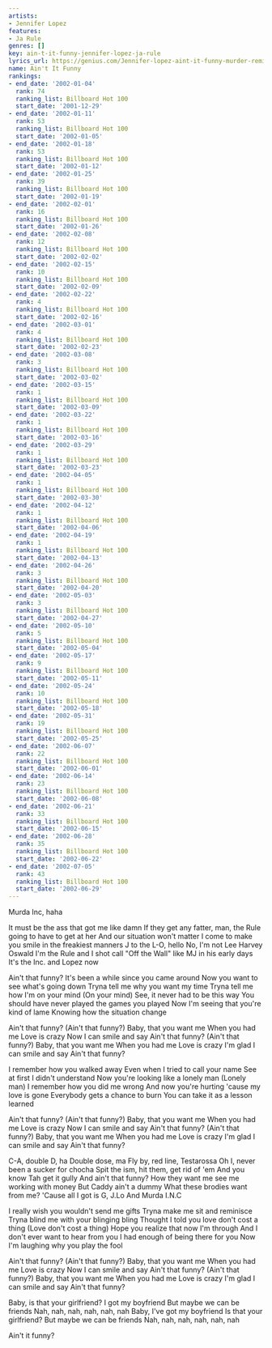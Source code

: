 ```yaml
---
artists:
- Jennifer Lopez
features:
- Ja Rule
genres: []
key: ain-t-it-funny-jennifer-lopez-ja-rule
lyrics_url: https://genius.com/Jennifer-lopez-aint-it-funny-murder-remix-lyrics
name: Ain't It Funny
rankings:
- end_date: '2002-01-04'
  rank: 74
  ranking_list: Billboard Hot 100
  start_date: '2001-12-29'
- end_date: '2002-01-11'
  rank: 53
  ranking_list: Billboard Hot 100
  start_date: '2002-01-05'
- end_date: '2002-01-18'
  rank: 53
  ranking_list: Billboard Hot 100
  start_date: '2002-01-12'
- end_date: '2002-01-25'
  rank: 39
  ranking_list: Billboard Hot 100
  start_date: '2002-01-19'
- end_date: '2002-02-01'
  rank: 16
  ranking_list: Billboard Hot 100
  start_date: '2002-01-26'
- end_date: '2002-02-08'
  rank: 12
  ranking_list: Billboard Hot 100
  start_date: '2002-02-02'
- end_date: '2002-02-15'
  rank: 10
  ranking_list: Billboard Hot 100
  start_date: '2002-02-09'
- end_date: '2002-02-22'
  rank: 4
  ranking_list: Billboard Hot 100
  start_date: '2002-02-16'
- end_date: '2002-03-01'
  rank: 4
  ranking_list: Billboard Hot 100
  start_date: '2002-02-23'
- end_date: '2002-03-08'
  rank: 3
  ranking_list: Billboard Hot 100
  start_date: '2002-03-02'
- end_date: '2002-03-15'
  rank: 1
  ranking_list: Billboard Hot 100
  start_date: '2002-03-09'
- end_date: '2002-03-22'
  rank: 1
  ranking_list: Billboard Hot 100
  start_date: '2002-03-16'
- end_date: '2002-03-29'
  rank: 1
  ranking_list: Billboard Hot 100
  start_date: '2002-03-23'
- end_date: '2002-04-05'
  rank: 1
  ranking_list: Billboard Hot 100
  start_date: '2002-03-30'
- end_date: '2002-04-12'
  rank: 1
  ranking_list: Billboard Hot 100
  start_date: '2002-04-06'
- end_date: '2002-04-19'
  rank: 1
  ranking_list: Billboard Hot 100
  start_date: '2002-04-13'
- end_date: '2002-04-26'
  rank: 3
  ranking_list: Billboard Hot 100
  start_date: '2002-04-20'
- end_date: '2002-05-03'
  rank: 3
  ranking_list: Billboard Hot 100
  start_date: '2002-04-27'
- end_date: '2002-05-10'
  rank: 5
  ranking_list: Billboard Hot 100
  start_date: '2002-05-04'
- end_date: '2002-05-17'
  rank: 9
  ranking_list: Billboard Hot 100
  start_date: '2002-05-11'
- end_date: '2002-05-24'
  rank: 10
  ranking_list: Billboard Hot 100
  start_date: '2002-05-18'
- end_date: '2002-05-31'
  rank: 19
  ranking_list: Billboard Hot 100
  start_date: '2002-05-25'
- end_date: '2002-06-07'
  rank: 22
  ranking_list: Billboard Hot 100
  start_date: '2002-06-01'
- end_date: '2002-06-14'
  rank: 23
  ranking_list: Billboard Hot 100
  start_date: '2002-06-08'
- end_date: '2002-06-21'
  rank: 33
  ranking_list: Billboard Hot 100
  start_date: '2002-06-15'
- end_date: '2002-06-28'
  rank: 35
  ranking_list: Billboard Hot 100
  start_date: '2002-06-22'
- end_date: '2002-07-05'
  rank: 43
  ranking_list: Billboard Hot 100
  start_date: '2002-06-29'
---
```

Murda Inc, haha


It must be the ass that got me like damn
If they get any fatter, man, the Rule going to have to get at her
And our situation won't matter
I come to make you smile in the freakiest manners
J to the L-O, hello
No, I'm not Lee Harvey Oswald
I'm the Rule and I shot call
"Off the Wall" like MJ in his early days
It's the Inc. and Lopez now


Ain't that funny?
It's been a while since you came around
Now you want to see what's going down
Tryna tell me why you want my time
Tryna tell me how I'm on your mind (On your mind)
See, it never had to be this way
You should have never played the games you played
Now I'm seeing that you're kind of lame
Knowing how the situation change


Ain't that funny? (Ain't that funny?)
Baby, that you want me
When you had me
Love is crazy
Now I can smile and say
Ain't that funny? (Ain't that funny?)
Baby, that you want me
When you had me
Love is crazy
I'm glad I can smile and say
Ain't that funny?


I remember how you walked away
Even when I tried to call your name
See at first I didn't understand
Now you're looking like a lonely man (Lonely man)
I remember how you did me wrong
And now you're hurting 'cause my love is gone
Everybody gets a chance to burn
You can take it as a lesson learned


Ain't that funny? (Ain't that funny?)
Baby, that you want me
When you had me
Love is crazy
Now I can smile and say
Ain't that funny? (Ain't that funny?)
Baby, that you want me
When you had me
Love is crazy
I'm glad I can smile and say
Ain't that funny?


C-A, double D, ha
Double dose, ma
Fly by, red line, Testarossa
Oh I, never been a sucker for chocha
Spit the ism, hit them, get rid of 'em
And you know Tah get it gully
And ain't that funny?
How they want me see me working with money
But Caddy ain't a dummy
What these brodies want from me?
'Cause all I got is G, J.Lo
And Murda I.N.C


I really wish you wouldn't send me gifts
Tryna make me sit and reminisce
Tryna blind me with your blinging bling
Thought I told you love don't cost a thing (Love don't cost a thing)
Hope you realize that now I'm through
And I don't ever want to hear from you
I had enough of being there for you
Now I'm laughing why you play the fool


Ain't that funny? (Ain't that funny?)
Baby, that you want me
When you had me
Love is crazy
Now I can smile and say
Ain't that funny? (Ain't that funny?)
Baby, that you want me
When you had me
Love is crazy
I'm glad I can smile and say
Ain't that funny?


Baby, is that your girlfriend?
I got my boyfriend
But maybe we can be friends
Nah, nah, nah, nah, nah, nah
Baby, I've got my boyfriend
Is that your girlfriend?
But maybe we can be friends
Nah, nah, nah, nah, nah, nah


Ain't it funny?
